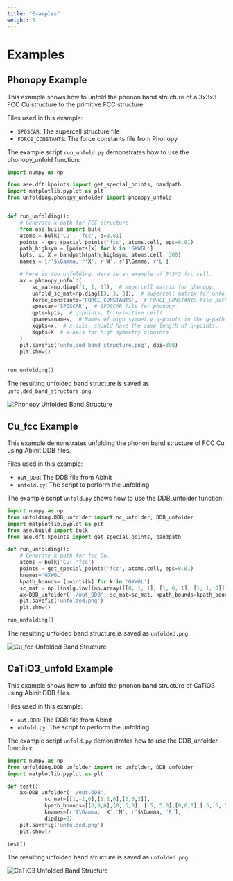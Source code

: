 ```yaml
---
title: "Examples"
weight: 3
---
```


# Examples

## Phonopy Example

This example shows how to unfold the phonon band structure of a 3x3x3 FCC Cu structure to the primitive FCC structure.

Files used in this example:
- `SPOSCAR`: The supercell structure file
- `FORCE_CONSTANTS`: The force constants file from Phonopy

The example script `run_unfold.py` demonstrates how to use the phonopy_unfold function:

```python
import numpy as np

from ase.dft.kpoints import get_special_points, bandpath
import matplotlib.pyplot as plt
from unfolding.phonopy_unfolder import phonopy_unfold


def run_unfolding():
    # Generate k-path for FCC structure
    from ase.build import bulk
    atoms = bulk('Cu', 'fcc', a=3.61)
    points = get_special_points('fcc', atoms.cell, eps=0.01)
    path_highsym = [points[k] for k in 'GXWGL']
    kpts, x, X = bandpath(path_highsym, atoms.cell, 300)
    names = [r'$\Gamma, r'X', r'W', r'$\Gamma, r'L']

    # here is the unfolding. Here is an example of 3*3*3 fcc cell.
    ax = phonopy_unfold(
        sc_mat=np.diag([1, 1, 1]),  # supercell matrix for phonopy.
        unfold_sc_mat=np.diag([3, 3, 3]),  # supercell matrix for unfolding
        force_constants='FORCE_CONSTANTS',  # FORCE_CONSTANTS file path
        sposcar='SPOSCAR',  # SPOSCAR file for phonopy
        qpts=kpts,  # q-points. In primitive cell!
        qnames=names,  # Names of high symmetry q-points in the q-path.
        xqpts=x,  # x-axis, should have the same length of q-points.
        Xqpts=X  # x-axis for high symmetry q-points
    )
    plt.savefig('unfolded_band_structure.png', dpi=300)
    plt.show()


run_unfolding()
```

The resulting unfolded band structure is saved as `unfolded_band_structure.png`.

![Phonopy Unfolded Band Structure](/images/phonopy_unfolded_band_structure.png)

## Cu_fcc Example

This example demonstrates unfolding the phonon band structure of FCC Cu using Abinit DDB files.

Files used in this example:
- `out_DDB`: The DDB file from Abinit
- `unfold.py`: The script to perform the unfolding

The example script `unfold.py` shows how to use the DDB_unfolder function:

```python
import numpy as np
from unfolding.DDB_unfolder import nc_unfolder, DDB_unfolder
import matplotlib.pyplot as plt
from ase.build import bulk
from ase.dft.kpoints import get_special_points, bandpath

def run_unfolding():
    # Generate k-path for fcc Cu.
    atoms = bulk('Cu','fcc')
    points = get_special_points('fcc', atoms.cell, eps=0.01)
    knames='GXWGL'
    kpath_bounds= [points[k] for k in 'GXWGL']
    sc_mat = np.linalg.inv((np.array([[0, 1, 1], [1, 0, 1], [1, 1, 0]]) / 2.0))
    ax=DDB_unfolder('./out_DDB', sc_mat=sc_mat, kpath_bounds=kpath_bounds, knames=knames) 
    plt.savefig('unfolded.png')
    plt.show()

run_unfolding()
```

The resulting unfolded band structure is saved as `unfolded.png`.

![Cu_fcc Unfolded Band Structure](/images/cu_fcc_unfolded.png)

## CaTiO3_unfold Example

This example shows how to unfold the phonon band structure of CaTiO3 using Abinit DDB files.

Files used in this example:
- `out.DDB`: The DDB file from Abinit
- `unfold.py`: The script to perform the unfolding

The example script `unfold.py` demonstrates how to use the DDB_unfolder function:

```python
import numpy as np
from unfolding.DDB_unfolder import nc_unfolder, DDB_unfolder
import matplotlib.pyplot as plt

def test():
    ax=DDB_unfolder('./out.DDB',
            sc_mat=[[1,-1,0],[1,1,0],[0,0,2]], 
            kpath_bounds=[[0,0,0],[0,.5,0], [.5,.5,0],[0,0,0],[.5,.5,.5]],
            knames=[r'$\Gamma, 'X','M', r'$\Gamma, 'R'],
            dipdip=0) 
    plt.savefig('unfolded.png')
    plt.show()

test()
```

The resulting unfolded band structure is saved as `unfolded.png`.

![CaTiO3 Unfolded Band Structure](/images/catio3_unfolded.png)